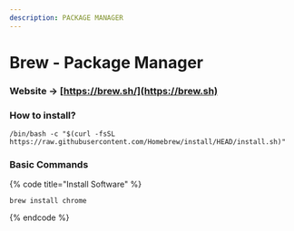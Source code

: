 ```yaml
---
description: PACKAGE MANAGER
---
```


# Brew - Package Manager

### Website -> [https://brew.sh/](https://brew.sh)

### How to install?

```batch
/bin/bash -c "$(curl -fsSL https://raw.githubusercontent.com/Homebrew/install/HEAD/install.sh)"
```

### Basic Commands

{% code title="Install Software" %}
```
brew install chrome
```
{% endcode %}
